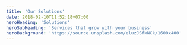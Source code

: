 ```yaml
---
title: 'Our Solutions'
date: 2018-02-10T11:52:18+07:00
heroHeading: 'Solutions'
heroSubHeading: 'Services that grow with your business'
heroBackground: 'https://source.unsplash.com/eluzJSfkNCk/1600x400'
---
```

